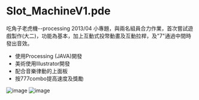 # Slot_MachineV1.pde
吃角子老虎機--processing
2013/04 小專題，與兩名組員合力作業，首次嘗試遊戲製作(大二)，功能為基本，加上互動式投幣動畫及互動拉桿，及"7"通過中間時發出音效。
<ul>
<li>使用Processing (JAVA)開發</li>
<li>美術使用Illustrator開發</li>
<li>配合音樂律動的上面板</li>
<li>按777combo提高速度及獎勵</li>
</ul>

![image](https://raw.githubusercontent.com/yoyo82725/Slot_MachineV1.pde/master/SlotMachine1.png)
![image](https://raw.githubusercontent.com/yoyo82725/Slot_MachineV1.pde/master/SlotMachine5.png)
